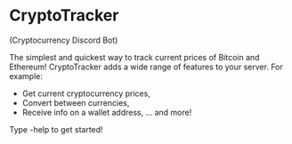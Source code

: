 # CryptoTracker
(Cryptocurrency Discord Bot)

The simplest and quickest way to track current prices of Bitcoin and Ethereum! CryptoTracker adds a wide range of features to your server. For example:

- Get current cryptocurrency prices,
- Convert between currencies,
- Receive info on a wallet address,
... and more!

Type -help to get started!
